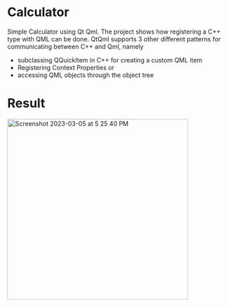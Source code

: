 # Calculator

Simple Calculator using Qt Qml. The project shows how registering a C++ type with QML can be done.
QtQml supports 3 other different patterns for communicating between C++ and Qml, namely 

- subclassing QQuickItem in C++ for creating a custom QML item
- Registering Context Properties
or
- accessing QML objects through the object tree

# Result

<img width="412" alt="Screenshot 2023-03-05 at 5 25 40 PM" src="https://user-images.githubusercontent.com/2589171/222999460-b50c865a-9d01-411d-af35-a2c3df9e4a04.png">
